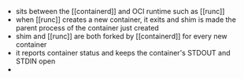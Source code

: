 - sits between the [[containerd]] and OCI runtime such as [[runc]]
- when [[runc]] creates a new container, it exits and shim is made the parent process of the container just created
- shim and [[runc]] are both forked by [[containerd]] for every new container 
- it reports container status and keeps the container's STDOUT and STDIN open 
- 